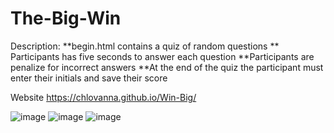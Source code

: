 # The-Big-Win
Description:
**begin.html contains a quiz of random questions
** Participants has five seconds to answer each question
**Participants are penalize for incorrect answers
**At the end of the quiz the participant must enter their initials and save their score

Website https://chlovanna.github.io/Win-Big/


![image](https://user-images.githubusercontent.com/97860472/155904977-fdda8dff-8c6d-4f2a-9d0f-d55704e646fc.png)
![image](https://user-images.githubusercontent.com/97860472/155905004-32e7db96-7f76-4a9d-a3e7-9497e4add1a6.png)
![image](https://user-images.githubusercontent.com/97860472/155905029-0b508eb5-40c0-4482-81b9-9db9b8952791.png)
